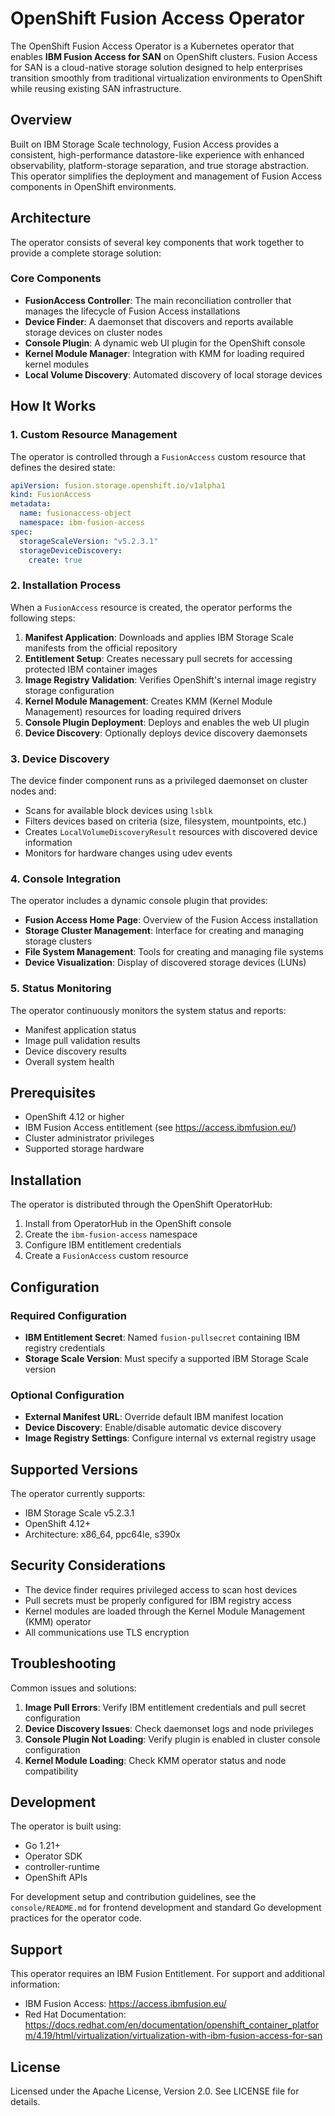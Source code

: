 # OpenShift Fusion Access Operator

The OpenShift Fusion Access Operator is a Kubernetes operator that enables **IBM Fusion Access for SAN** on OpenShift clusters. Fusion Access for SAN is a cloud-native storage solution designed to help enterprises transition smoothly from traditional virtualization environments to OpenShift while reusing existing SAN infrastructure.

## Overview

Built on IBM Storage Scale technology, Fusion Access provides a consistent, high-performance datastore-like experience with enhanced observability, platform-storage separation, and true storage abstraction. This operator simplifies the deployment and management of Fusion Access components in OpenShift environments.

## Architecture

The operator consists of several key components that work together to provide a complete storage solution:

### Core Components

- **FusionAccess Controller**: The main reconciliation controller that manages the lifecycle of Fusion Access installations
- **Device Finder**: A daemonset that discovers and reports available storage devices on cluster nodes
- **Console Plugin**: A dynamic web UI plugin for the OpenShift console
- **Kernel Module Manager**: Integration with KMM for loading required kernel modules
- **Local Volume Discovery**: Automated discovery of local storage devices

## How It Works

### 1. Custom Resource Management

The operator is controlled through a `FusionAccess` custom resource that defines the desired state:

```yaml
apiVersion: fusion.storage.openshift.io/v1alpha1
kind: FusionAccess
metadata:
  name: fusionaccess-object
  namespace: ibm-fusion-access
spec:
  storageScaleVersion: "v5.2.3.1"
  storageDeviceDiscovery:
    create: true
```

### 2. Installation Process

When a `FusionAccess` resource is created, the operator performs the following steps:

1. **Manifest Application**: Downloads and applies IBM Storage Scale manifests from the official repository
2. **Entitlement Setup**: Creates necessary pull secrets for accessing protected IBM container images
3. **Image Registry Validation**: Verifies OpenShift's internal image registry storage configuration
4. **Kernel Module Management**: Creates KMM (Kernel Module Management) resources for loading required drivers
5. **Console Plugin Deployment**: Deploys and enables the web UI plugin
6. **Device Discovery**: Optionally deploys device discovery daemonsets

### 3. Device Discovery

The device finder component runs as a privileged daemonset on cluster nodes and:

- Scans for available block devices using `lsblk`
- Filters devices based on criteria (size, filesystem, mountpoints, etc.)
- Creates `LocalVolumeDiscoveryResult` resources with discovered device information
- Monitors for hardware changes using udev events

### 4. Console Integration

The operator includes a dynamic console plugin that provides:

- **Fusion Access Home Page**: Overview of the Fusion Access installation
- **Storage Cluster Management**: Interface for creating and managing storage clusters
- **File System Management**: Tools for creating and managing file systems
- **Device Visualization**: Display of discovered storage devices (LUNs)

### 5. Status Monitoring

The operator continuously monitors the system status and reports:

- Manifest application status
- Image pull validation results
- Device discovery results
- Overall system health

## Prerequisites

- OpenShift 4.12 or higher
- IBM Fusion Access entitlement (see https://access.ibmfusion.eu/)
- Cluster administrator privileges
- Supported storage hardware

## Installation

The operator is distributed through the OpenShift OperatorHub:

1. Install from OperatorHub in the OpenShift console
2. Create the `ibm-fusion-access` namespace
3. Configure IBM entitlement credentials
4. Create a `FusionAccess` custom resource

## Configuration

### Required Configuration

- **IBM Entitlement Secret**: Named `fusion-pullsecret` containing IBM registry credentials
- **Storage Scale Version**: Must specify a supported IBM Storage Scale version

### Optional Configuration

- **External Manifest URL**: Override default IBM manifest location
- **Device Discovery**: Enable/disable automatic device discovery
- **Image Registry Settings**: Configure internal vs external registry usage

## Supported Versions

The operator currently supports:
- IBM Storage Scale v5.2.3.1
- OpenShift 4.12+
- Architecture: x86_64, ppc64le, s390x

## Security Considerations

- The device finder requires privileged access to scan host devices
- Pull secrets must be properly configured for IBM registry access
- Kernel modules are loaded through the Kernel Module Management (KMM) operator
- All communications use TLS encryption

## Troubleshooting

Common issues and solutions:

1. **Image Pull Errors**: Verify IBM entitlement credentials and pull secret configuration
2. **Device Discovery Issues**: Check daemonset logs and node privileges
3. **Console Plugin Not Loading**: Verify plugin is enabled in cluster console configuration
4. **Kernel Module Loading**: Check KMM operator status and node compatibility

## Development

The operator is built using:
- Go 1.21+
- Operator SDK
- controller-runtime
- OpenShift APIs

For development setup and contribution guidelines, see the `console/README.md` for frontend development and standard Go development practices for the operator code.

## Support

This operator requires an IBM Fusion Entitlement. For support and additional information:
- IBM Fusion Access: https://access.ibmfusion.eu/
- Red Hat Documentation: https://docs.redhat.com/en/documentation/openshift_container_platform/4.19/html/virtualization/virtualization-with-ibm-fusion-access-for-san

## License

Licensed under the Apache License, Version 2.0. See LICENSE file for details.